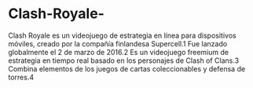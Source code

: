 # Clash-Royale-
Clash Royale es un videojuego de estrategia en línea para dispositivos móviles, creado por la compañía finlandesa Supercell.1​ Fue lanzado globalmente el 2 de marzo de 2016.2​ Es un videojuego freemium de estrategia en tiempo real basado en los personajes de Clash of Clans.3​ Combina elementos de los juegos de cartas coleccionables y defensa de torres.4​
